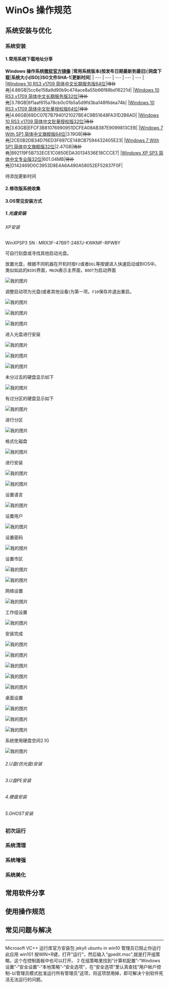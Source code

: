 # WinOs 操作规范
## 系统安装与优化
### 系统安装
#### 1.常用系统下载地址分享

**Windows 操作系统[微软官方镜像](https://msdn.itellyou.cn/)**
|**常用系统版本(按发布日期最新到最旧)**|**网盘下载**|**系统大小(ISO)**|**ISO文件SHA-1**|**更新时间**|
| --- | --- | --- | --- | --- |
|[Windows 10 RS3 v1709 简体中文长期服务版64位][Win10RS3v1709_X64]|~~待补充~~|4.88GB|5cc6e158a9d90b9c474ace8a55b66f88bd16221d|
|[Windows 10 RS3 v1709 简体中文长期服务版32位][Win10RS3v1709_X86]|~~待补充~~|3.78GB|6f1aaf615a78cb0c01b5a5d9fd3ba148f6dea74b|
|[Windows 10 RS3 v1709 简体中文批量授权版64位][Win10RS3v1709VL_X64]|~~待补充~~|4.66GB|69DC07E7B7940121027BE4C9B51648FA31D2B6AD|
|[Windows 10 RS3 v1709 简体中文批量授权版32位][Win10RS3v1709VL_X86]|~~待补充~~|3.63GB|EFCF3B81076990951DCFEA08AB387E9099813CEB|
|[Windows 7 With SP1 简体中文旗舰版64位][Win7SP1_X64]|3.19GB|~~待补充~~|2CE0B2DB34D76ED3F697CE148CB7594432405E23|
|[Windows 7 With SP1 简体中文旗舰版32位][Win7SP1_X86]|2.47GB|~~待补充~~|B92119F5B732ECE1C0850EDA30134536E18CCCE7|
|[Windows XP SP3 简体中文专业版32位][XPSP3]|601.04MB|~~待补充~~|D142469D0C3953D8E4A6A490A58052EF52837F0F|

待添加更新时间

[XPSP3]:ed2k://|file|zh-hans_windows_xp_professional_with_service_pack_3_x86_cd_vl_x14-74070.iso|630237184|EC51916C9D9B8B931195EE0D6EE9B40E|/
[Win7SP1_X86]:ed2k://|file|cn_windows_7_ultimate_with_sp1_x86_dvd_u_677486.iso|2653276160|7503E4B9B8738DFCB95872445C72AEFB|/
[Win7SP1_X64]:ed2k://|file|cn_windows_7_ultimate_with_sp1_x64_dvd_u_677408.iso|3420557312|B58548681854236C7939003B583A8078|/
[Win10RS3v1709VL_X86]:ed2k://|file|cn_windows_10_multi-edition_vl_version_1709_updated_dec_2017_x86_dvd_100406319.iso|3896993792|D533E16A7FF32BEA5851785DFAA09390|/
[Win10RS3v1709VL_X64]:ed2k://|file|cn_windows_10_multi-edition_vl_version_1709_updated_dec_2017_x64_dvd_100406208.iso|5007116288|317BDC520FA2DD6005CBA8293EA06DF6|/
[Win10RS3v1709_X86]:ed2k://|file|cn_windows_10_multi-edition_version_1709_updated_dec_2017_x86_dvd_100406742.iso|4056664064|5FCF7887A5B9C001B1A55A9A1D8EC32E|/
[Win10RS3v1709_X64]:ed2k://|file|cn_windows_10_multi-edition_version_1709_updated_dec_2017_x64_dvd_100406696.iso|5242322944|7D89E63B0C4B5881DBCDB042FF1EB8F3|/
#### 2.修改版系统收集
#### 3.OS常见安装方式
##### 1.光盘安装
###### XP安装
WinXPSP3 SN : MRX3F-47B9T-2487J-KWKMF-RPWBY

可自行刻盘或寻找其他启动光盘。

放置光盘，根据不同机器在开机时按`F2`或者`DEL`等按键进入快速启动或BIOS中。
类似如此的`BIOS`界面，`MAIN`表示主界面，`BOOT`为启动界面

![我的图片](https://github.com/metruelove/metruelove.github.io/blob/master/WINXPINSTALL/2018-05-18_020836.png)

调整启动项为光盘(或者其他设备)为第一项。`F10`保存并退出重启。

![我的图片](https://github.com/metruelove/metruelove.github.io/blob/master/WINXPINSTALL/2018-05-18_021522.png)

![我的图片](https://github.com/metruelove/metruelove.github.io/blob/master/WINXPINSTALL/2018-05-18_021637.png)

![我的图片](https://github.com/metruelove/metruelove.github.io/blob/master/WINXPINSTALL/2018-05-18_022416.png)

进入光盘进行安装

![我的图片](https://github.com/metruelove/metruelove.github.io/blob/master/WINXPINSTALL/2018-05-18_022500.png)

![我的图片](https://github.com/metruelove/metruelove.github.io/blob/master/WINXPINSTALL/2018-05-18_022547.png)

![我的图片](https://github.com/metruelove/metruelove.github.io/blob/master/WINXPINSTALL/2018-05-18_022621.png)

未分过去的硬盘显示如下

![我的图片](https://github.com/metruelove/metruelove.github.io/blob/master/WINXPINSTALL/2018-05-18_022652.png)

有过分区的硬盘显示如下

![我的图片](https://github.com/metruelove/metruelove.github.io/blob/master/WINXPINSTALL/2018-05-18_022924.png)

进行分区

![我的图片](https://github.com/metruelove/metruelove.github.io/blob/master/WINXPINSTALL/2018-05-18_022829.png)

格式化磁盘

![我的图片](https://github.com/metruelove/metruelove.github.io/blob/master/WINXPINSTALL/2018-05-18_022950.png)

进行安装

![我的图片](https://github.com/metruelove/metruelove.github.io/blob/master/WINXPINSTALL/2018-05-18_023015.png)

![我的图片](https://github.com/metruelove/metruelove.github.io/blob/master/WINXPINSTALL/2018-05-18_023441.png)

设置语言

![我的图片](https://github.com/metruelove/metruelove.github.io/blob/master/WINXPINSTALL/2018-05-18_023937.png)

设置用户

![我的图片](https://github.com/metruelove/metruelove.github.io/blob/master/WINXPINSTALL/2018-05-18_024100.png)

设置密码

![我的图片](https://github.com/metruelove/metruelove.github.io/blob/master/WINXPINSTALL/2018-05-18_024308.png)

设置市区

![我的图片](https://github.com/metruelove/metruelove.github.io/blob/master/WINXPINSTALL/2018-05-18_024349.png)

![我的图片](https://github.com/metruelove/metruelove.github.io/blob/master/WINXPINSTALL/2018-05-18_024415.png)

网络设置

![我的图片](https://github.com/metruelove/metruelove.github.io/blob/master/WINXPINSTALL/2018-05-18_024530.png)

工作组设置

![我的图片](https://github.com/metruelove/metruelove.github.io/blob/master/WINXPINSTALL/2018-05-18_024555.png)

安装完成

![我的图片](https://github.com/metruelove/metruelove.github.io/blob/master/WINXPINSTALL/2018-05-18_025504.png)

![我的图片](https://github.com/metruelove/metruelove.github.io/blob/master/WINXPINSTALL/2018-05-18_025549.png)

![我的图片](https://github.com/metruelove/metruelove.github.io/blob/master/WINXPINSTALL/2018-05-18_023015.png)

![我的图片](https://github.com/metruelove/metruelove.github.io/blob/master/WINXPINSTALL/2018-05-18_025629.png)

![我的图片](https://github.com/metruelove/metruelove.github.io/blob/master/WINXPINSTALL/2018-05-18_025704.png)

桌面设置

![我的图片](https://github.com/metruelove/metruelove.github.io/blob/master/WINXPINSTALL/2018-05-18_025741.png)

![我的图片](https://github.com/metruelove/metruelove.github.io/blob/master/WINXPINSTALL/2018-05-18_025806.png)

![我的图片](https://github.com/metruelove/metruelove.github.io/blob/master/WINXPINSTALL/2018-05-18_025843.png)

系统使用硬盘空间2.1G

![我的图片](https://github.com/metruelove/metruelove.github.io/blob/master/WINXPINSTALL/2018-05-18_030029.png)




###### 2.U盘(仿光盘)安装
###### 3.U盘PE安装
###### 4.硬盘安装
###### 5.GHOST安装


### 初次运行
### 系统清理
### 系统增强
### 系统美化
## 常用软件分享
## 使用操作规范
## 常见问题与解决
--------
Microsoft VC++ 运行库官方安装包
jekyll
ubuntu in win10
管理员已阻止你运行此应用 win101
按WIN+R键，打开“运行”，然后输入“gpedit.msc",就是打开组策略，这个在控制面板中也可以打开。
2
在组策略里找到“计算机配置”-“Windows设置”-“安全设置”-“本地策略”-“安全选项”，在“安全选项”里认真查找“用户帐户控制-以管理员模式批准运行所有管理员”这项，将这项禁用掉，即可解决个别软件死活无法运行的问题。